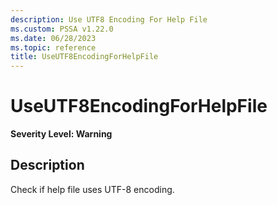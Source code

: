 ```yaml
---
description: Use UTF8 Encoding For Help File
ms.custom: PSSA v1.22.0
ms.date: 06/28/2023
ms.topic: reference
title: UseUTF8EncodingForHelpFile
---
```

# UseUTF8EncodingForHelpFile

**Severity Level: Warning**

## Description

Check if help file uses UTF-8 encoding.
